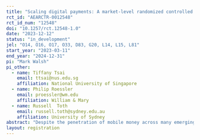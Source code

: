 ```yaml
---
title: "Scaling digital payments: A market-level randomized controlled trial on cross-side referrals "
rct_id: "AEARCTR-0012548"
rct_id_num: "12548"
doi: "10.1257/rct.12548-1.0"
date: "2023-12-12"
status: "in_development"
jel: "O14, O16, O17, O33, D83, G20, L14, L15, L81"
start_year: "2023-03-11"
end_year: "2024-12-31"
pi: "Mark Walsh"
pi_other:
  - name: Tiffany Tsai
    email: ttsai@nus.edu.sg
    affiliation: National University of Singapore
  - name: Philip Roessler
    email: proessler@wm.edu
    affiliation: William & Mary
  - name: Russell  Toth
    email: russell.toth@sydney.edu.au
    affiliation: University of Sydney
abstract: "Despite the penetration of mobile money across many emerging economies, cash continues to dominate retail payments. Following from a canonical literature on two-sided markets, customers and merchants face coordination problems in adopting a two-sided platform, such as digital retail payments. In partnership with a leading mobile network operator in Tanzania, we test the efficacy of locally-targeted adoption and referral incentives to catalyze adoption of digital retail payments. This experiment will be one of the first to quantify the causal effects of merchant-customer coordination on digital payments adoption."
layout: registration
---
```


